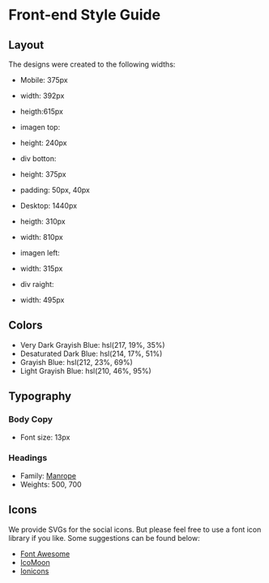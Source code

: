 # Front-end Style Guide

## Layout

The designs were created to the following widths:

- Mobile: 375px
- width: 392px
- heigth:615px

- imagen top:
- height: 240px

- div botton:
- height: 375px
- padding: 50px, 40px

- Desktop: 1440px
- heigth: 310px
- width: 810px

- imagen left:
- width: 315px

- div raight:
- width: 495px

## Colors

- Very Dark Grayish Blue: hsl(217, 19%, 35%)
- Desaturated Dark Blue: hsl(214, 17%, 51%)
- Grayish Blue: hsl(212, 23%, 69%)
- Light Grayish Blue: hsl(210, 46%, 95%)

## Typography

### Body Copy

- Font size: 13px

### Headings

- Family: [Manrope](https://fonts.google.com/specimen/Manrope)
- Weights: 500, 700

## Icons

We provide SVGs for the social icons. But please feel free to use a font icon library if you like. Some suggestions can be found below:

- [Font Awesome](https://fontawesome.com)
- [IcoMoon](https://icomoon.io)
- [Ionicons](https://ionicons.com)
